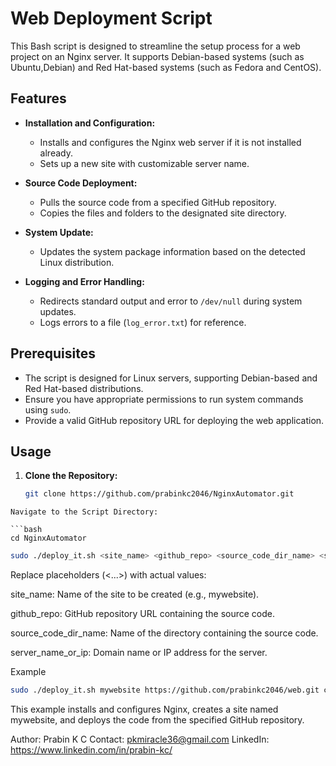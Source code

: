 # Web Deployment Script
This Bash script is designed to streamline the setup process for a web project on an Nginx server. 
It supports Debian-based systems (such as Ubuntu,Debian) and Red Hat-based systems (such as Fedora and CentOS).

## Features

- **Installation and Configuration:**
  - Installs and configures the Nginx web server if it is not installed already.
  - Sets up a new site with customizable server name.

- **Source Code Deployment:**
  - Pulls the source code from a specified GitHub repository.
  - Copies the files and folders to the designated site directory.

- **System Update:**
  - Updates the system package information based on the detected Linux distribution.

- **Logging and Error Handling:**
  - Redirects standard output and error to `/dev/null` during system updates.
  - Logs errors to a file (`log_error.txt`) for reference.

## Prerequisites

- The script is designed for Linux servers, supporting Debian-based and Red Hat-based distributions.
- Ensure you have appropriate permissions to run system commands using `sudo`.
- Provide a valid GitHub repository URL for deploying the web application.

## Usage

1. **Clone the Repository:**
   ```bash
   git clone https://github.com/prabinkc2046/NginxAutomator.git
  ```
Navigate to the Script Directory:

```bash
cd NginxAutomator
```

```bash
sudo ./deploy_it.sh <site_name> <github_repo> <source_code_dir_name> <server_name_or_ip>
```
Replace placeholders (<...>) with actual values:

site_name: Name of the site to be created (e.g., mywebsite).

github_repo: GitHub repository URL containing the source code.

source_code_dir_name: Name of the directory containing the source code.

server_name_or_ip: Domain name or IP address for the server.

Example
```bash
sudo ./deploy_it.sh mywebsite https://github.com/prabinkc2046/web.git code example.com
```

This example installs and configures Nginx, creates a site named mywebsite, and deploys the code from the specified GitHub repository.

Author: Prabin K C
Contact: pkmiracle36@gmail.com
LinkedIn: https://www.linkedin.com/in/prabin-kc/
